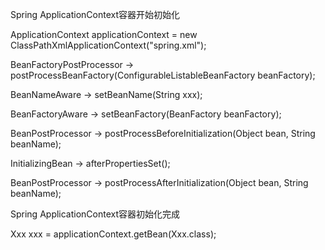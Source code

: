 Spring ApplicationContext容器开始初始化

ApplicationContext applicationContext = new ClassPathXmlApplicationContext("spring.xml");

BeanFactoryPostProcessor -> postProcessBeanFactory(ConfigurableListableBeanFactory beanFactory);

BeanNameAware -> setBeanName(String xxx);

BeanFactoryAware -> setBeanFactory(BeanFactory beanFactory);

BeanPostProcessor -> postProcessBeforeInitialization(Object bean, String beanName); 

InitializingBean -> afterPropertiesSet();

BeanPostProcessor -> postProcessAfterInitialization(Object bean, String beanName);

Spring ApplicationContext容器初始化完成

Xxx xxx = applicationContext.getBean(Xxx.class);